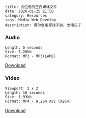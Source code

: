 ```
title: 占位用的空白媒体文件
date: 2020-01-25 21:50
category: Resources
tags: Media Web Develop
description: 偶尔急用却找不到，太糟心了
```

### Audio

```
Length: 5 seconds
Size: 5.20kb
Format: MP3 - MP3(LAME)
```

<a download="blank.mp3" href="/res/20200125-215022-001.mp3">Download</a>

### Video

```
Viewport: 2 x 2
Length: 10 seconds
Size: 1.93kb
Format: MP4 - H.264 AVC (X264)
```

<a download="blank.mp4" href="/res/20200125-215022-002.mp4">Download</a>
